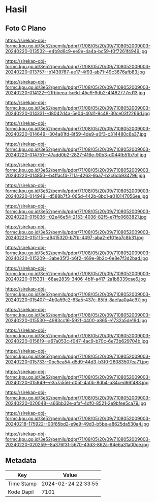 # Hasil

## Foto C Plano

https://sirekap-obj-formc.kpu.go.id/3e52/pemilu/pdpr/71/08/05/20/09/7108052009003-20240220-013532--e4b9d6c9-ee9e-4a4a-bc59-f0f7261f4949.jpg

https://sirekap-obj-formc.kpu.go.id/3e52/pemilu/pdpr/71/08/05/20/09/7108052009003-20240220-013757--b1439767-ae17-4f93-ab71-49c3676afb83.jpg

https://sirekap-obj-formc.kpu.go.id/3e52/pemilu/pdpr/71/08/05/20/09/7108052009003-20240220-014122--2ffbbeea-5c6d-45c9-9db2-4f482777ed13.jpg

https://sirekap-obj-formc.kpu.go.id/3e52/pemilu/pdpr/71/08/05/20/09/7108052009003-20240220-014331--d8042d4a-5e04-40d1-9c48-30ce03f2266d.jpg

https://sirekap-obj-formc.kpu.go.id/3e52/pemilu/pdpr/71/08/05/20/09/7108052009003-20240220-014649--304a81fd-8f59-4de9-a0f3-c314480c6a37.jpg

https://sirekap-obj-formc.kpu.go.id/3e52/pemilu/pdpr/71/08/05/20/09/7108052009003-20240220-014751--47add0b2-2827-416e-90b3-d044fb51b7bf.jpg

https://sirekap-obj-formc.kpu.go.id/3e52/pemilu/pdpr/71/08/05/20/09/7108052009003-20240220-014850--b4ffacf4-711a-4263-9aa7-b2c6cb934796.jpg

https://sirekap-obj-formc.kpu.go.id/3e52/pemilu/pdpr/71/08/05/20/09/7108052009003-20240220-014949--d588b7f3-065d-442b-8bc1-a010147056ee.jpg

https://sirekap-obj-formc.kpu.go.id/3e52/pemilu/pdpr/71/08/05/20/09/7108052009003-20240220-015036--02e46e54-2153-4036-82f5-e7ffc0683821.jpg

https://sirekap-obj-formc.kpu.go.id/3e52/pemilu/pdpr/71/08/05/20/09/7108052009003-20240220-015115--a9415320-b7fb-4497-aba2-e101ea7c8b31.jpg

https://sirekap-obj-formc.kpu.go.id/3e52/pemilu/pdpr/71/08/05/20/09/7108052009003-20240220-015209--3abe35f3-b6f2-469e-8b2c-6e8e7f3d2bad.jpg

https://sirekap-obj-formc.kpu.go.id/3e52/pemilu/pdpr/71/08/05/20/09/7108052009003-20240220-015331--68ae2839-3406-4b1f-a417-2a1b8339cae6.jpg

https://sirekap-obj-formc.kpu.go.id/3e52/pemilu/pdpr/71/08/05/20/09/7108052009003-20240220-015407--4b0a59c2-63a5-437c-85fd-8aefaa0a4e97.jpg

https://sirekap-obj-formc.kpu.go.id/3e52/pemilu/pdpr/71/08/05/20/09/7108052009003-20240220-015530--4983cc16-592f-4400-a865-e1732a5de19d.jpg

https://sirekap-obj-formc.kpu.go.id/3e52/pemilu/pdpr/71/08/05/20/09/7108052009003-20240220-015619--a67a053c-f047-4ac9-b70c-6e73b629704b.jpg

https://sirekap-obj-formc.kpu.go.id/3e52/pemilu/pdpr/71/08/05/20/09/7108052009003-20240220-015733--0bc5ca54-d5d9-44d3-b3f0-26083507ea71.jpg

https://sirekap-obj-formc.kpu.go.id/3e52/pemilu/pdpr/71/08/05/20/09/7108052009003-20240220-015949--e3a7a556-d05f-4a0b-8db4-a34ced66f483.jpg

https://sirekap-obj-formc.kpu.go.id/3e52/pemilu/pdpr/71/08/05/20/09/7108052009003-20240220-020048--a66bb32e-afaf-4df0-8521-2e9bfee5ca79.jpg

https://sirekap-obj-formc.kpu.go.id/3e52/pemilu/pdpr/71/08/05/20/09/7108052009003-20240218-175922--00f85bd2-e9e9-49d3-b5be-a8625da530a4.jpg

https://sirekap-obj-formc.kpu.go.id/3e52/pemilu/pdpr/71/08/05/20/09/7108052009003-20240220-020259--8a376f3f-5670-43d3-862a-84e6a31a00ce.jpg


## Metadata

| Key        | Value               |
| ---------- | ------------------- |
| Time Stamp | 2024-02-24 22:33:55 |
| Kode Dapil | 7101                |



